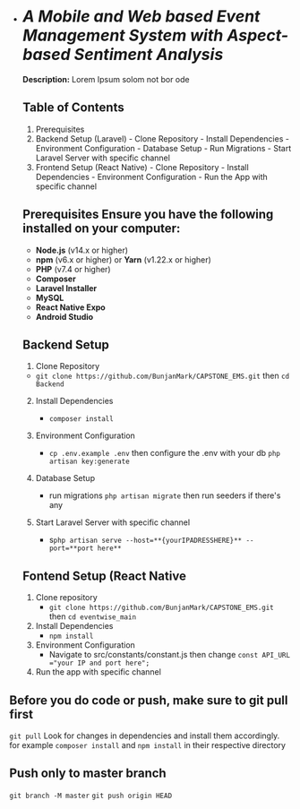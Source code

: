 - # _A Mobile and Web based Event Management System with Aspect-based Sentiment Analysis_

  **Description:** Lorem Ipsum solom not bor ode

  ## Table of Contents

  1. Prerequisites
  2. Backend Setup (Laravel) - Clone Repository - Install Dependencies - Environment Configuration - Database Setup - Run Migrations - Start Laravel Server with specific channel
  3. Frontend Setup (React Native) - Clone Repository - Install Dependencies - Environment Configuration - Run the App with specific channel

  ##

  ## Prerequisites Ensure you have the following installed on your computer:

  - **Node.js** (v14.x or higher)
  - **npm** (v6.x or higher) or **Yarn** (v1.22.x or higher)
  - **PHP** (v7.4 or higher)
  - **Composer**
  - **Laravel Installer**
  - **MySQL**
  - **React Native Expo**
  - **Android Studio**

  ##

  ## Backend Setup

  1.  Clone Repository

  - `git clone https://github.com/BunjanMark/CAPSTONE_EMS.git` then `cd Backend`

  2.  Install Dependencies

      - `composer install`

  3.  Environment Configuration
      - `cp .env.example .env` then configure the .env with your db `php artisan key:generate`
  4.  Database Setup

      - run migrations `php artisan migrate` then run seeders if there's
        any

  5.  Start Laravel Server with specific channel
      - s`php artisan serve --host=**{yourIPADRESSHERE}** --port=**port here**`

  ## Fontend Setup (React Native

  1.  Clone repository
      - `git clone https://github.com/BunjanMark/CAPSTONE_EMS.git` then `cd eventwise_main`
  2.  Install Dependencies
      - `npm install`
  3.  Environment Configuration
      - Navigate to src/constants/constant.js then change `const API_URL ="your IP and port here";`
  4.  Run the app with specific channel

## Before you do code or push, make sure to git pull first

`git pull`
Look for changes in dependencies and install them accordingly.
for example `composer install` and `npm install` in their respective directory

## Push only to master branch

`git branch -M master`
`git push origin HEAD`
